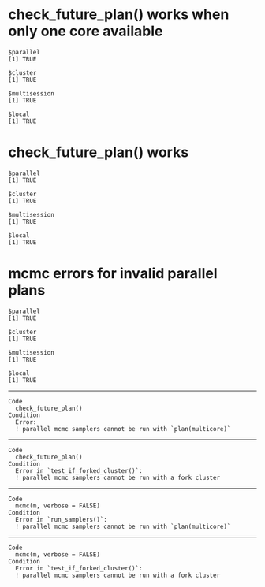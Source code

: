 # check_future_plan() works when only one core available

    $parallel
    [1] TRUE
    
    $cluster
    [1] TRUE
    
    $multisession
    [1] TRUE
    
    $local
    [1] TRUE
    

# check_future_plan() works

    $parallel
    [1] TRUE
    
    $cluster
    [1] TRUE
    
    $multisession
    [1] TRUE
    
    $local
    [1] TRUE
    

# mcmc errors for invalid parallel plans

    $parallel
    [1] TRUE
    
    $cluster
    [1] TRUE
    
    $multisession
    [1] TRUE
    
    $local
    [1] TRUE
    

---

    Code
      check_future_plan()
    Condition
      Error:
      ! parallel mcmc samplers cannot be run with `plan(multicore)`

---

    Code
      check_future_plan()
    Condition
      Error in `test_if_forked_cluster()`:
      ! parallel mcmc samplers cannot be run with a fork cluster

---

    Code
      mcmc(m, verbose = FALSE)
    Condition
      Error in `run_samplers()`:
      ! parallel mcmc samplers cannot be run with `plan(multicore)`

---

    Code
      mcmc(m, verbose = FALSE)
    Condition
      Error in `test_if_forked_cluster()`:
      ! parallel mcmc samplers cannot be run with a fork cluster

